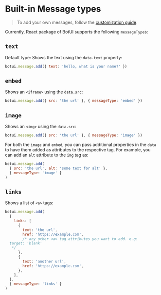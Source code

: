 # Built-in Message types

> To add your own messages, follow the [customization guide](./2-custom.md).

Currently, React package of BotUI supports the following `messageType`s:

## `text`

Default type: Shows the text using the `data.text` property:

```js
botui.message.add({ text: 'hello, what is your name?' })
```

## `embed`

Shows an `<iframe>` using the `data.src`:

```js
botui.message.add({ src: 'the url' }, { messageType: 'embed' })
```

## `image`

Shows an `<img>` using the `data.src`:

```js
botui.message.add({ src: 'the url' }, { messageType: 'image' })
```

For both the `image` and `embed`, you can pass additional properties in the `data` to have them added as attributes to the respective tag. For example, you can add an `alt` attribute to the `img` tag as:

```js
botui.message.add(
  { src: 'the url', alt: 'some text for alt' },
  { messageType: 'image' }
)
```

## `links`

Shows a list of `<a>` tags:

```js
botui.message.add(
  {
    links: [
      {
        text: 'the url',
        href: 'https://example.com',
        /* any other <a> tag attributes you want to add. e.g:
  target: 'blank'
   */
      },
      {
        text: 'another url',
        href: 'https://example.com',
      },
    ],
  },
  { messageType: 'links' }
)
```
